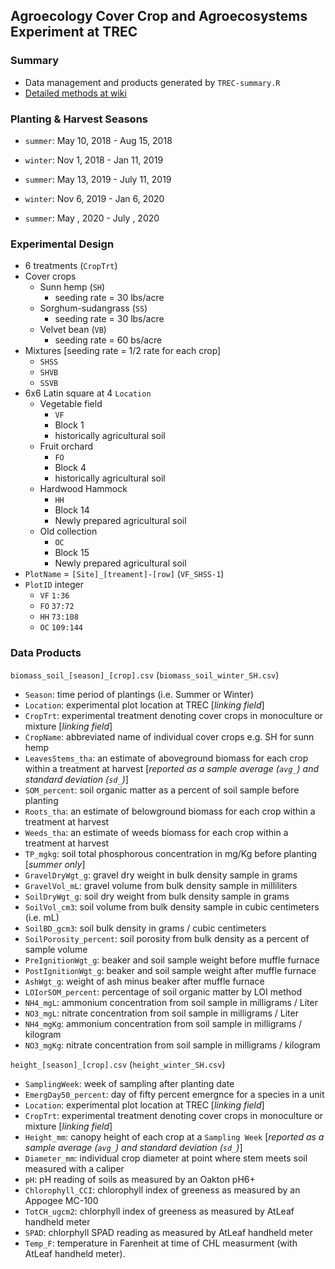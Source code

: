 ## Agroecology Cover Crop and Agroecosystems Experiment at TREC

### Summary

- Data management and products generated by `TREC-summary.R`
- [Detailed methods at wiki](https://github.com/TREC-Agroecology/agroecosystems/wiki)

### Planting & Harvest Seasons

- `summer`: May 10, 2018 - Aug 15, 2018
- `winter`: Nov 1, 2018 - Jan 11, 2019

- `summer`: May 13, 2019 - July 11, 2019
- `winter`: Nov 6, 2019 - Jan 6, 2020

- `summer`: May , 2020 - July , 2020

### Experimental Design

- 6 treatments (`CropTrt`)
- Cover crops
   - Sunn hemp (`SH`)
      - seeding rate = 30 lbs/acre
   - Sorghum-sudangrass (`SS`)
      - seeding rate = 30 lbs/acre
   - Velvet bean (`VB`)
      - seeding rate = 60 bs/acre
- Mixtures [seeding rate = 1/2 rate for each crop]
   - `SHSS`
   - `SHVB`
   - `SSVB`
- 6x6 Latin square at 4 `Location`
   - Vegetable field
      - `VF`
      - Block 1
      - historically agricultural soil
   - Fruit orchard 
      - `FO`
      - Block 4
      - historically agricultural soil
   - Hardwood Hammock
      - `HH`
      - Block 14
      - Newly prepared agricultural soil
   - Old collection
      - `OC`
      - Block 15
      - Newly prepared agricultural soil
- `PlotName` = `[Site]_[treament]-[row]` (`VF_SHSS-1`)
- `PlotID` integer
   - `VF` `1:36`
   - `FO` `37:72`
   - `HH` `73:108`
   - `OC` `109:144`  

### Data Products

`biomass_soil_[season]_[crop].csv` (`biomass_soil_winter_SH.csv`)

- `Season`: time period of plantings (i.e. Summer or Winter)
- `Location`: experimental plot location at TREC [*linking field*]
- `CropTrt`: experimental treatment denoting cover crops in monoculture or mixture [*linking field*]
- `CropName`: abbreviated name of individual cover crops e.g. SH for sunn hemp
- `LeavesStems_tha`: an estimate of aboveground biomass for each crop within a treatment at harvest [*reported as a sample average (`avg_`) and standard deviation (`sd_`)*]
- `SOM_percent`: soil organic matter as a percent of soil sample before planting
- `Roots_tha`: an estimate of belowground biomass for each crop within a treatment at harvest
- `Weeds_tha`: an estimate of weeds biomass for each crop within a treatment at harvest
- `TP_mgkg`: soil total phosphorous concentration in mg/Kg before planting [*summer only*]
- `GravelDryWgt_g`: gravel dry weight in bulk density sample in grams
- `GravelVol_mL`: gravel volume from bulk density sample in milliliters
- `SoilDryWgt_g`: soil dry weight from bulk density sample in grams
- `SoilVol_cm3`: soil volume from bulk density sample in cubic centimeters (i.e. mL)
- `SoilBD_gcm3`: soil bulk density in grams / cubic centimeters
- `SoilPorosity_percent`: soil porosity from bulk density as a percent of sample volume
- `PreIgnitionWgt_g`: beaker and soil sample weight before muffle furnace 
- `PostIgnitionWgt_g`: beaker and soil sample weight after muffle furnace
- `AshWgt_g`: weight of ash minus beaker after muffle furnace 
- `LOIorSOM_percent`: percentage of soil organic matter by LOI method 
- `NH4_mgL`: ammonium concentration from soil sample in milligrams / Liter
- `NO3_mgL`: nitrate concentration from soil sample in milligrams / Liter
- `NH4_mgKg`: ammonium concentration from soil sample in milligrams / kilogram
- `NO3_mgKg`: nitrate concentration from soil sample in milligrams / kilogram

`height_[season]_[crop].csv` (`height_winter_SH.csv`)
- `SamplingWeek`: week of sampling after planting date
- `EmergDay50_percent`: day of fifty percent emergnce for a species in a unit
- `Location`: experimental plot location at TREC [*linking field*]
- `CropTrt`: experimental treatment denoting cover crops in monoculture or mixture [*linking field*]
- `Height_mm`: canopy height of each crop at a `Sampling Week` [*reported as a sample average (`avg_`) and standard deviation (`sd_`)*]
- `Diameter_mm`: individual crop diameter at point where stem meets soil measured with a caliper
- `pH`: pH reading of soils as measured by an Oakton pH6+
- `Chlorophyll_CCI`: chlorophyll index of greeness as measured by an Appogee MC-100
- `TotCH_ugcm2`: chlorphyll index of greeness as measured by AtLeaf handheld meter
- `SPAD`: chlorphyll SPAD reading as measured by AtLeaf handheld meter 
- `Temp_F`: temperature in Farenheit at time of CHL measurment (with AtLeaf handheld meter). 


